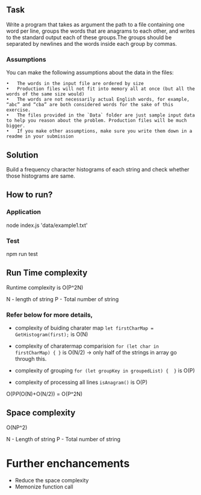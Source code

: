 ## Task
Write a program that takes as argument the path to a file containing one word per line, groups the words that are anagrams to each other, and writes to the standard output each of these groups.The groups should be separated by newlines and the words inside each group by commas.

### Assumptions
You can make the following assumptions about the data in the files:

	•	The words in the input file are ordered by size
	•	Production files will not fit into memory all at once (but all the words of the same size would)
	•	The words are not necessarily actual English words, for example, “abc” and “cba” are both considered words for the sake of this exercise.
	•	The files provided in the `Data` folder are just sample input data to help you reason about the problem. Production files will be much bigger.
	•	If you make other assumptions, make sure you write them down in a readme in your submission
 
## Solution

Build a frequency character histograms of each string and check whether those histograms are same.

## How to run?

### Application
node index.js 'data/example1.txt'

### Test 
npm run test

## Run Time complexity 

Runtime complexity is O(P^2N)

N - length of string
P - Total number  of string

### Refer below for more details,

- complexity of buiding charater map
  ` let firstCharMap = GetHistogram(first); ` 
is O(N) 

- complexity of charatermap comparision
`for (let char in firstCharMap) {
}`
is O(N/2) -> only half of the strings in array go through this.

- complexity of grouping
`for (let groupKey in groupedList) { 
}`
is O(P)

- complexity of processing all lines
`isAnagram()`
is O(P)

O(P*P*(O(N)+O(N/2)) = O(P^2N)


## Space complexity  

O(NP^2) 
 
N - Length of string
P - Total number of string

# Further enchancements

- Reduce the space complexity 
- Memonize function call  
